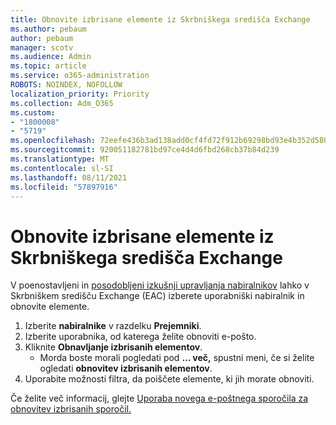 ```yaml
---
title: Obnovite izbrisane elemente iz Skrbniškega središča Exchange
ms.author: pebaum
author: pebaum
manager: scotv
ms.audience: Admin
ms.topic: article
ms.service: o365-administration
ROBOTS: NOINDEX, NOFOLLOW
localization_priority: Priority
ms.collection: Adm_O365
ms.custom:
- "1800008"
- "5719"
ms.openlocfilehash: 72eefe436b3ad138add0cf4fd72f912b69298bd93e4b352d5802f015ec94cbc3
ms.sourcegitcommit: 920051182781bd97ce4d4d6fbd268cb37b84d239
ms.translationtype: MT
ms.contentlocale: sl-SI
ms.lasthandoff: 08/11/2021
ms.locfileid: "57897916"
---
```

# <a name="recover-deleted-items-from-exchange-admin-center"></a>Obnovite izbrisane elemente iz Skrbniškega središča Exchange

V poenostavljeni in [posodobljeni izkušnji upravljanja nabiralnikov](https://admin.exchange.microsoft.com/#/mailboxes) lahko v Skrbniškem središču Exchange (EAC) izberete uporabniški nabiralnik in obnovite elemente.

1. Izberite **nabiralnike** v razdelku **Prejemniki**.
2. Izberite uporabnika, od katerega želite obnoviti e-pošto.
3. Kliknite **Obnavljanje izbrisanih elementov**.
    - Morda boste morali pogledati pod **… več,** spustni meni, če si želite ogledati **obnovitev izbrisanih elementov**.
4. Uporabite možnosti filtra, da poiščete elemente, ki jih morate obnoviti.

Če želite več informacij, glejte [Uporaba novega e-poštnega sporočila za obnovitev izbrisanih sporočil.](https://docs.microsoft.com/exchange/recipients-in-exchange-online/manage-user-mailboxes/recover-deleted-messages#use-new-eac-for-recovering-deleted-messages)
